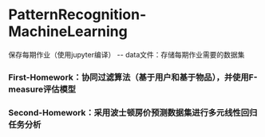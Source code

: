 # PatternRecognition-MachineLearning
保存每期作业（使用jupyter编译）
-- data文件：存储每期作业需要的数据集
### First-Homework：协同过滤算法（基于用户和基于物品），并使用F-measure评估模型
### Second-Homework：采用波士顿房价预测数据集进行多元线性回归任务分析
